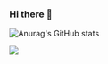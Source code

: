 ### Hi there 👋

![Anurag's GitHub stats](https://github-readme-stats.vercel.app/api?username=c0sc0s&show_icons=trueo&theme=highcontrast)

<a href="https://github.com/anuraghazra/github-readme-stats">
  <img align="center" src="https://github-readme-stats.vercel.app/api/pin/?username=c0sc0s&repo=JavaScriptThoroughly&bg_color=black" />
</a>






<!--
**c0sc0s/c0sc0s** is a ✨ _special_ ✨ repository because its `README.md` (this file) appears on your GitHub profile.

Here are some ideas to get you started:

- 🔭 I’m currently working on ...
- 🌱 I’m currently learning ...
- 👯 I’m looking to collaborate on ...
- 🤔 I’m looking for help with ...
- 💬 Ask me about ...
- 📫 How to reach me: ...
- 😄 Pronouns: ...
- ⚡ Fun fact: ...
-->
